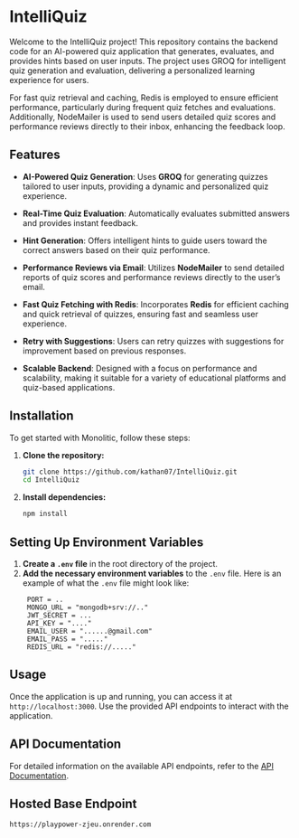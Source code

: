 # IntelliQuiz

Welcome to the IntelliQuiz project! This repository contains the backend code for an AI-powered quiz application that generates, evaluates, and provides hints based on user inputs. The project uses GROQ for intelligent quiz generation and evaluation, delivering a personalized learning experience for users.

For fast quiz retrieval and caching, Redis is employed to ensure efficient performance, particularly during frequent quiz fetches and evaluations. Additionally, NodeMailer is used to send users detailed quiz scores and performance reviews directly to their inbox, enhancing the feedback loop.

## Features

- **AI-Powered Quiz Generation**: Uses **GROQ** for generating quizzes tailored to user inputs, providing a dynamic and personalized quiz experience.
  
- **Real-Time Quiz Evaluation**: Automatically evaluates submitted answers and provides instant feedback.

- **Hint Generation**: Offers intelligent hints to guide users toward the correct answers based on their quiz performance.

- **Performance Reviews via Email**: Utilizes **NodeMailer** to send detailed reports of quiz scores and performance reviews directly to the user’s email.

- **Fast Quiz Fetching with Redis**: Incorporates **Redis** for efficient caching and quick retrieval of quizzes, ensuring fast and seamless user experience.

- **Retry with Suggestions**: Users can retry quizzes with suggestions for improvement based on previous responses.

- **Scalable Backend**: Designed with a focus on performance and scalability, making it suitable for a variety of educational platforms and quiz-based applications.


## Installation

To get started with Monolitic, follow these steps:

1. **Clone the repository:**
   ```bash
   git clone https://github.com/kathan07/IntelliQuiz.git
   cd IntelliQuiz
   ```

2. **Install dependencies:**
   ```bash
   npm install
   ```

## Setting Up Environment Variables

1. **Create a `.env` file** in the root directory of the project.
2. **Add the necessary environment variables** to the `.env` file. Here is an example of what the `.env` file might look like:
   ```env
    PORT = ..
    MONGO_URL = "mongodb+srv://.." 
    JWT_SECRET = ...
    API_KEY = "...."
    EMAIL_USER = "......@gmail.com"
    EMAIL_PASS = "....."
    REDIS_URL = "redis://....."
   ```

## Usage

Once the application is up and running, you can access it at `http://localhost:3000`. Use the provided API endpoints to interact with the application.

## API Documentation

For detailed information on the available API endpoints, refer to the [API Documentation](https://documenter.getpostman.com/view/27974052/2sAXjRWpde).

## Hosted Base Endpoint

`https://playpower-zjeu.onrender.com`
